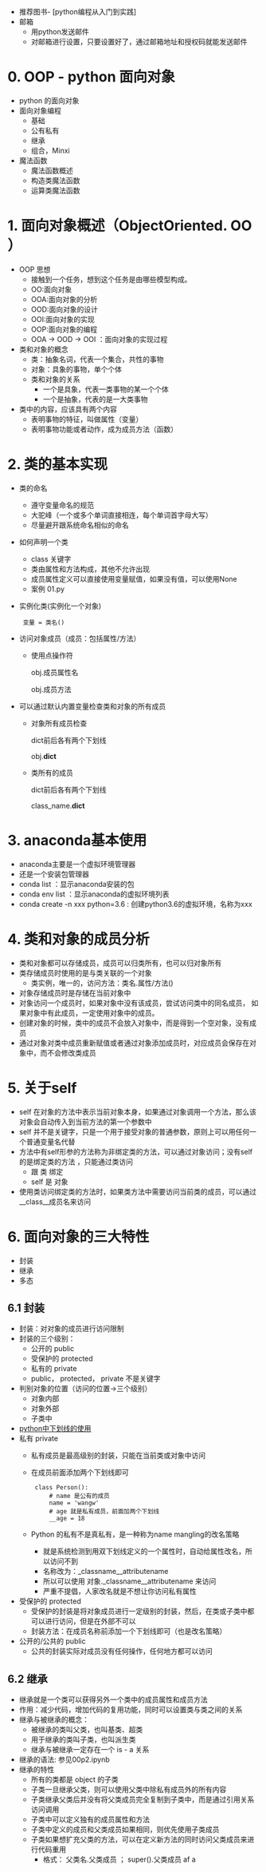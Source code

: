 - 推荐图书- [python编程从入门到实践]
- 邮箱
  - 用python发送邮件
  - 对邮箱进行设置，只要设置好了，通过邮箱地址和授权码就能发送邮件
  

# 0.  OOP - python 面向对象
- python 的面向对象
- 面向对象编程
    - 基础
    - 公有私有
    - 继承
    - 组合，Minxi
- 魔法函数
    - 魔法函数概述
    - 构造类魔法函数
    - 运算类魔法函数
    
# 1. 面向对象概述（ObjectOriented. OO ）
 - OOP 思想
    - 接触到一个任务，想到这个任务是由哪些模型构成。
    - OO:面向对象
    - OOA:面向对象的分析
    - OOD:面向对象的设计
    - OOI:面向对象的实现
    - OOP:面向对象的编程
    - OOA -> OOD -> OOI ：面向对象的实现过程
 - 类和对象的概念
    - 类：抽象名词，代表一个集合，共性的事物
    - 对象：具象的事物，单个个体
    - 类和对象的关系
        - 一个是具象，代表一类事物的某一个个体
        - 一个是抽象，代表的是一大类事物
 - 类中的内容，应该具有两个内容
    - 表明事物的特征，叫做属性（变量）
    - 表明事物功能或者动作，成为成员方法（函数）
    
# 2. 类的基本实现
 - 类的命名
    - 遵守变量命名的规范
    - 大驼峰（一个或多个单词直接相连，每个单词首字母大写）
    - 尽量避开跟系统命名相似的命名
 - 如何声明一个类
    - class 关键字
    - 类由属性和方法构成，其他不允许出现
    - 成员属性定义可以直接使用变量赋值，如果没有值，可以使用None
    - 案例 01.py
 - 实例化类(实例化一个对象)
 
        变量 = 类名() 
 - 访问对象成员（成员：包括属性/方法）
    - 使用点操作符
        
        obj.成员属性名
        
        obj.成员方法
        
 - 可以通过默认内置变量检查类和对象的所有成员
    - 对象所有成员检查
    
        dict前后各有两个下划线
        
        obj.__dict__
        
    - 类所有的成员
    
        dict前后各有两个下划线
        
        class_name.__dict__   
 
 
# 3. anaconda基本使用
 - anaconda主要是一个虚拟环境管理器
 - 还是一个安装包管理器
 - conda list ：显示anaconda安装的包
 - conda env list ：显示anaconda的虚拟环境列表
 - conda create -n xxx python=3.6 : 创建python3.6的虚拟环境，名称为xxx
 
# 4. 类和对象的成员分析
 - 类和对象都可以存储成员，成员可以归类所有，也可以归对象所有
 - 类存储成员时使用的是与类关联的一个对象
   - 类实例，唯一的，访问方法：类名.属性/方法()
 - 对象存储成员时是存储在当前对象中
 - 对象访问一个成员时，如果对象中没有该成员，尝试访问类中的同名成员，
   如果对象中有此成员，一定使用对象中的成员。
 - 创建对象的时候，类中的成员不会放入对象中，而是得到一个空对象，没有成员
 - 通过对象对类中成员重新赋值或者通过对象添加成员时，对应成员会保存在对象中，而不会修改类成员
 
# 5. 关于self
 - self 在对象的方法中表示当前对象本身，如果通过对象调用一个方法，那么该对象会自动传入到当前方法的第一个参数中
 - self 并不是关键字，只是一个用于接受对象的普通参数，原则上可以用任何一个普通变量名代替
 - 方法中有self形参的方法称为非绑定类的方法，可以通过对象访问；没有self的是绑定类的方法 ，只能通过类访问
    - 跟 类 绑定
    - self 是 对象
 - 使用类访问绑定类的方法时，如果类方法中需要访问当前类的成员，可以通过__class__成员名来访问
 
# 6. 面向对象的三大特性
 - 封装
 - 继承
 - 多态
 ## 6.1 封装
  - 封装：对对象的成员进行访问限制
  - 封装的三个级别：
     - 公开的 public
     - 受保护的 protected
     - 私有的  private
     - public， protected， private 不是关键字
  - 判别对象的位置（访问的位置->三个级别）
     - 对象内部
     - 对象外部
     - 子类中
  - [python中下划线的使用](http://blog.csdn.net/handsomekang/article/details/40303207)
  - 私有 private
     - 私有成员是最高级别的封装，只能在当前类或对象中访问
     - 在成员前面添加两个下划线即可
     
            class Person():
                # name 是公有的成员
                name = 'wangw'
                # age 就是私有成员，前面加两个下划线
                __age = 18
     - Python 的私有不是真私有，是一种称为name mangling的改名策略
         - 就是系统检测到用双下划线定义的一个属性时，自动给属性改名，所以访问不到
         - 名称改为：_classname__attributename
         - 所以可以使用 对象._classname__attributename 来访问
         - 严重不提倡，人家改名就是不想让你访问私有属性
  - 受保护的 protected
     - 受保护的封装是将对象成员进行一定级别的封装，然后，在类或子类中都可以进行访问，但是在外部不可以
     - 封装方法：在成员名称前添加一个下划线即可（也是改名策略）
  - 公开的/公共的  public
     - 公共的封装实际对成员没有任何操作，任何地方都可以访问
     
 ## 6.2 继承
  - 继承就是一个类可以获得另外一个类中的成员属性和成员方法
  - 作用：减少代码，增加代码的复用功能，同时可以设置类与类之间的关系
  - 继承与被继承的概念：
     - 被继承的类叫父类，也叫基类、超类
     - 用于继承的类叫子类，也叫派生类
     - 继承与被继承一定存在一个 is - a 关系
  - 继承的语法: 参见00p2.ipynb
  - 继承的特性
     - 所有的类都是 object 的子类
     - 子类一旦继承父类，则可以使用父类中除私有成员外的所有内容
     - 子类继承父类后并没有将父类成员完全复制到子类中，而是通过引用关系访问调用
     - 子类中可以定义独有的成员属性和方法
     - 子类中定义的成员和父类成员如果相同，则优先使用子类成员
     - 子类如果想扩充父类的方法，可以在定义新方法的同时访问父类成员来进行代码重用
       - 格式： 父类名.父类成员 ； super().父类成员
  af a 
 
 
 
 
 
 
 
 
 
 
 
 
 
 
 
 
 
 
 
 
 